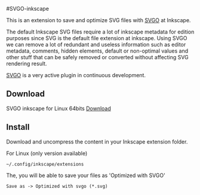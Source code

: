 #SVGO-inkscape

This is an extension to save and optimize SVG files with [SVGO](https://github.com/svg/svgo) at Inkscape.

The default Inkscape SVG files require a lot of inkscape metadata for edition purposes since SVG is the default file extension at inkscape. Using SVGO we can remove a lot of redundant and useless information such as editor metadata, comments, hidden elements, default or non-optimal values and other stuff that can be safely removed or converted without affecting SVG rendering result.

[SVGO](https://github.com/svg/svgo) is a very active plugin in continuous development.

## Download

SVGO inkscape for Linux 64bits [Download](https://github.com/juanfran/svgo-inkscape/releases/download/v0.1.0/linux-64.tar.gz)

## Install

Download and uncompress the content in your Inkscape extension folder.

For Linux (only version available)
```
~/.config/inkscape/extensions
```

The, you will be able to save your files as 'Optimized with SVGO'
```
Save as -> Optimized with svgo (*.svg)
```
